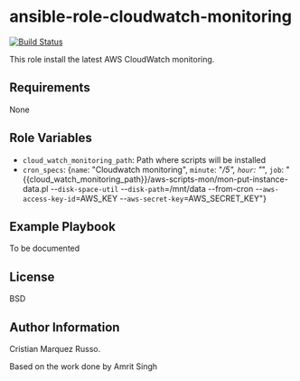 ansible-role-cloudwatch-monitoring
=========
[![Build Status](https://travis-ci.org/cristian04/ansible-role-cloudwatch-monitoring.svg?branch=master)](https://travis-ci.org/cristian04/ansible-role-cloudwatch-monitoring)

This role install the latest AWS CloudWatch monitoring.

Requirements
------------
None

Role Variables
--------------

- `cloud_watch_monitoring_path`: Path where scripts will be installed
- `cron_specs`: {`name`: "Cloudwatch monitoring", `minute`: "*/5", `hour`: "*", `job`: "{{cloud_watch_monitoring_path}}/aws-scripts-mon/mon-put-instance-data.pl --`disk-space-util` --`disk-path`=/mnt/data --from-cron --`aws-access-key-id`=AWS_KEY --`aws-secret-key`=AWS_SECRET_KEY"}



Example Playbook
----------------

To be documented

License
-------

BSD

Author Information
------------------

Cristian Marquez Russo.

Based on the work done by Amrit Singh
